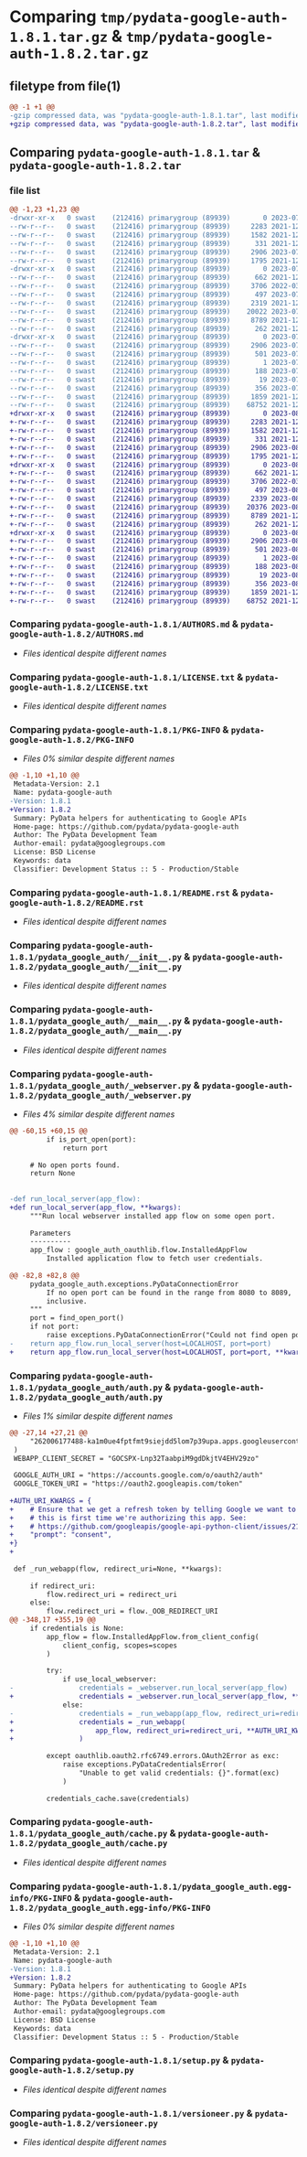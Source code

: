 # Comparing `tmp/pydata-google-auth-1.8.1.tar.gz` & `tmp/pydata-google-auth-1.8.2.tar.gz`

## filetype from file(1)

```diff
@@ -1 +1 @@
-gzip compressed data, was "pydata-google-auth-1.8.1.tar", last modified: Mon Jul 10 15:11:24 2023, max compression
+gzip compressed data, was "pydata-google-auth-1.8.2.tar", last modified: Tue Aug  1 17:02:17 2023, max compression
```

## Comparing `pydata-google-auth-1.8.1.tar` & `pydata-google-auth-1.8.2.tar`

### file list

```diff
@@ -1,23 +1,23 @@
-drwxr-xr-x   0 swast    (212416) primarygroup (89939)        0 2023-07-10 15:11:24.264217 pydata-google-auth-1.8.1/
--rw-r--r--   0 swast    (212416) primarygroup (89939)     2283 2021-12-02 22:18:28.000000 pydata-google-auth-1.8.1/AUTHORS.md
--rw-r--r--   0 swast    (212416) primarygroup (89939)     1582 2021-12-02 22:18:28.000000 pydata-google-auth-1.8.1/LICENSE.txt
--rw-r--r--   0 swast    (212416) primarygroup (89939)      331 2021-12-02 22:18:28.000000 pydata-google-auth-1.8.1/MANIFEST.in
--rw-r--r--   0 swast    (212416) primarygroup (89939)     2906 2023-07-10 15:11:24.264391 pydata-google-auth-1.8.1/PKG-INFO
--rw-r--r--   0 swast    (212416) primarygroup (89939)     1795 2021-12-02 22:18:28.000000 pydata-google-auth-1.8.1/README.rst
-drwxr-xr-x   0 swast    (212416) primarygroup (89939)        0 2023-07-10 15:11:24.265661 pydata-google-auth-1.8.1/pydata_google_auth/
--rw-r--r--   0 swast    (212416) primarygroup (89939)      662 2021-12-02 22:18:28.000000 pydata-google-auth-1.8.1/pydata_google_auth/__init__.py
--rw-r--r--   0 swast    (212416) primarygroup (89939)     3706 2022-03-10 20:53:17.000000 pydata-google-auth-1.8.1/pydata_google_auth/__main__.py
--rw-r--r--   0 swast    (212416) primarygroup (89939)      497 2023-07-10 15:11:24.265795 pydata-google-auth-1.8.1/pydata_google_auth/_version.py
--rw-r--r--   0 swast    (212416) primarygroup (89939)     2319 2021-12-02 22:18:28.000000 pydata-google-auth-1.8.1/pydata_google_auth/_webserver.py
--rw-r--r--   0 swast    (212416) primarygroup (89939)    20022 2023-07-10 15:01:28.000000 pydata-google-auth-1.8.1/pydata_google_auth/auth.py
--rw-r--r--   0 swast    (212416) primarygroup (89939)     8789 2021-12-02 22:18:28.000000 pydata-google-auth-1.8.1/pydata_google_auth/cache.py
--rw-r--r--   0 swast    (212416) primarygroup (89939)      262 2021-12-02 22:18:28.000000 pydata-google-auth-1.8.1/pydata_google_auth/exceptions.py
-drwxr-xr-x   0 swast    (212416) primarygroup (89939)        0 2023-07-10 15:11:24.263839 pydata-google-auth-1.8.1/pydata_google_auth.egg-info/
--rw-r--r--   0 swast    (212416) primarygroup (89939)     2906 2023-07-10 15:11:24.000000 pydata-google-auth-1.8.1/pydata_google_auth.egg-info/PKG-INFO
--rw-r--r--   0 swast    (212416) primarygroup (89939)      501 2023-07-10 15:11:24.000000 pydata-google-auth-1.8.1/pydata_google_auth.egg-info/SOURCES.txt
--rw-r--r--   0 swast    (212416) primarygroup (89939)        1 2023-07-10 15:11:24.000000 pydata-google-auth-1.8.1/pydata_google_auth.egg-info/dependency_links.txt
--rw-r--r--   0 swast    (212416) primarygroup (89939)      188 2023-07-10 15:11:24.000000 pydata-google-auth-1.8.1/pydata_google_auth.egg-info/requires.txt
--rw-r--r--   0 swast    (212416) primarygroup (89939)       19 2023-07-10 15:11:24.000000 pydata-google-auth-1.8.1/pydata_google_auth.egg-info/top_level.txt
--rw-r--r--   0 swast    (212416) primarygroup (89939)      356 2023-07-10 15:11:24.265066 pydata-google-auth-1.8.1/setup.cfg
--rw-r--r--   0 swast    (212416) primarygroup (89939)     1859 2021-12-03 19:00:07.000000 pydata-google-auth-1.8.1/setup.py
--rw-r--r--   0 swast    (212416) primarygroup (89939)    68752 2021-12-02 22:18:28.000000 pydata-google-auth-1.8.1/versioneer.py
+drwxr-xr-x   0 swast    (212416) primarygroup (89939)        0 2023-08-01 17:02:17.692107 pydata-google-auth-1.8.2/
+-rw-r--r--   0 swast    (212416) primarygroup (89939)     2283 2021-12-02 22:18:28.000000 pydata-google-auth-1.8.2/AUTHORS.md
+-rw-r--r--   0 swast    (212416) primarygroup (89939)     1582 2021-12-02 22:18:28.000000 pydata-google-auth-1.8.2/LICENSE.txt
+-rw-r--r--   0 swast    (212416) primarygroup (89939)      331 2021-12-02 22:18:28.000000 pydata-google-auth-1.8.2/MANIFEST.in
+-rw-r--r--   0 swast    (212416) primarygroup (89939)     2906 2023-08-01 17:02:17.692313 pydata-google-auth-1.8.2/PKG-INFO
+-rw-r--r--   0 swast    (212416) primarygroup (89939)     1795 2021-12-02 22:18:28.000000 pydata-google-auth-1.8.2/README.rst
+drwxr-xr-x   0 swast    (212416) primarygroup (89939)        0 2023-08-01 17:02:17.694082 pydata-google-auth-1.8.2/pydata_google_auth/
+-rw-r--r--   0 swast    (212416) primarygroup (89939)      662 2021-12-02 22:18:28.000000 pydata-google-auth-1.8.2/pydata_google_auth/__init__.py
+-rw-r--r--   0 swast    (212416) primarygroup (89939)     3706 2022-03-10 20:53:17.000000 pydata-google-auth-1.8.2/pydata_google_auth/__main__.py
+-rw-r--r--   0 swast    (212416) primarygroup (89939)      497 2023-08-01 17:02:17.694250 pydata-google-auth-1.8.2/pydata_google_auth/_version.py
+-rw-r--r--   0 swast    (212416) primarygroup (89939)     2339 2023-08-01 15:58:38.000000 pydata-google-auth-1.8.2/pydata_google_auth/_webserver.py
+-rw-r--r--   0 swast    (212416) primarygroup (89939)    20376 2023-08-01 16:04:45.000000 pydata-google-auth-1.8.2/pydata_google_auth/auth.py
+-rw-r--r--   0 swast    (212416) primarygroup (89939)     8789 2021-12-02 22:18:28.000000 pydata-google-auth-1.8.2/pydata_google_auth/cache.py
+-rw-r--r--   0 swast    (212416) primarygroup (89939)      262 2021-12-02 22:18:28.000000 pydata-google-auth-1.8.2/pydata_google_auth/exceptions.py
+drwxr-xr-x   0 swast    (212416) primarygroup (89939)        0 2023-08-01 17:02:17.691568 pydata-google-auth-1.8.2/pydata_google_auth.egg-info/
+-rw-r--r--   0 swast    (212416) primarygroup (89939)     2906 2023-08-01 17:02:17.000000 pydata-google-auth-1.8.2/pydata_google_auth.egg-info/PKG-INFO
+-rw-r--r--   0 swast    (212416) primarygroup (89939)      501 2023-08-01 17:02:17.000000 pydata-google-auth-1.8.2/pydata_google_auth.egg-info/SOURCES.txt
+-rw-r--r--   0 swast    (212416) primarygroup (89939)        1 2023-08-01 17:02:17.000000 pydata-google-auth-1.8.2/pydata_google_auth.egg-info/dependency_links.txt
+-rw-r--r--   0 swast    (212416) primarygroup (89939)      188 2023-08-01 17:02:17.000000 pydata-google-auth-1.8.2/pydata_google_auth.egg-info/requires.txt
+-rw-r--r--   0 swast    (212416) primarygroup (89939)       19 2023-08-01 17:02:17.000000 pydata-google-auth-1.8.2/pydata_google_auth.egg-info/top_level.txt
+-rw-r--r--   0 swast    (212416) primarygroup (89939)      356 2023-08-01 17:02:17.693312 pydata-google-auth-1.8.2/setup.cfg
+-rw-r--r--   0 swast    (212416) primarygroup (89939)     1859 2021-12-03 19:00:07.000000 pydata-google-auth-1.8.2/setup.py
+-rw-r--r--   0 swast    (212416) primarygroup (89939)    68752 2021-12-02 22:18:28.000000 pydata-google-auth-1.8.2/versioneer.py
```

### Comparing `pydata-google-auth-1.8.1/AUTHORS.md` & `pydata-google-auth-1.8.2/AUTHORS.md`

 * *Files identical despite different names*

### Comparing `pydata-google-auth-1.8.1/LICENSE.txt` & `pydata-google-auth-1.8.2/LICENSE.txt`

 * *Files identical despite different names*

### Comparing `pydata-google-auth-1.8.1/PKG-INFO` & `pydata-google-auth-1.8.2/PKG-INFO`

 * *Files 0% similar despite different names*

```diff
@@ -1,10 +1,10 @@
 Metadata-Version: 2.1
 Name: pydata-google-auth
-Version: 1.8.1
+Version: 1.8.2
 Summary: PyData helpers for authenticating to Google APIs
 Home-page: https://github.com/pydata/pydata-google-auth
 Author: The PyData Development Team
 Author-email: pydata@googlegroups.com
 License: BSD License
 Keywords: data
 Classifier: Development Status :: 5 - Production/Stable
```

### Comparing `pydata-google-auth-1.8.1/README.rst` & `pydata-google-auth-1.8.2/README.rst`

 * *Files identical despite different names*

### Comparing `pydata-google-auth-1.8.1/pydata_google_auth/__init__.py` & `pydata-google-auth-1.8.2/pydata_google_auth/__init__.py`

 * *Files identical despite different names*

### Comparing `pydata-google-auth-1.8.1/pydata_google_auth/__main__.py` & `pydata-google-auth-1.8.2/pydata_google_auth/__main__.py`

 * *Files identical despite different names*

### Comparing `pydata-google-auth-1.8.1/pydata_google_auth/_webserver.py` & `pydata-google-auth-1.8.2/pydata_google_auth/_webserver.py`

 * *Files 4% similar despite different names*

```diff
@@ -60,15 +60,15 @@
         if is_port_open(port):
             return port
 
     # No open ports found.
     return None
 
 
-def run_local_server(app_flow):
+def run_local_server(app_flow, **kwargs):
     """Run local webserver installed app flow on some open port.
 
     Parameters
     ----------
     app_flow : google_auth_oauthlib.flow.InstalledAppFlow
         Installed application flow to fetch user credentials.
 
@@ -82,8 +82,8 @@
     pydata_google_auth.exceptions.PyDataConnectionError
         If no open port can be found in the range from 8080 to 8089,
         inclusive.
     """
     port = find_open_port()
     if not port:
         raise exceptions.PyDataConnectionError("Could not find open port.")
-    return app_flow.run_local_server(host=LOCALHOST, port=port)
+    return app_flow.run_local_server(host=LOCALHOST, port=port, **kwargs)
```

### Comparing `pydata-google-auth-1.8.1/pydata_google_auth/auth.py` & `pydata-google-auth-1.8.2/pydata_google_auth/auth.py`

 * *Files 1% similar despite different names*

```diff
@@ -27,14 +27,21 @@
     "262006177488-ka1m0ue4fptfmt9siejdd5lom7p39upa.apps.googleusercontent.com"
 )
 WEBAPP_CLIENT_SECRET = "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"
 
 GOOGLE_AUTH_URI = "https://accounts.google.com/o/oauth2/auth"
 GOOGLE_TOKEN_URI = "https://oauth2.googleapis.com/token"
 
+AUTH_URI_KWARGS = {
+    # Ensure that we get a refresh token by telling Google we want to assume
+    # this is first time we're authorizing this app. See:
+    # https://github.com/googleapis/google-api-python-client/issues/213#issuecomment-205886341
+    "prompt": "consent",
+}
+
 
 def _run_webapp(flow, redirect_uri=None, **kwargs):
 
     if redirect_uri:
         flow.redirect_uri = redirect_uri
     else:
         flow.redirect_uri = flow._OOB_REDIRECT_URI
@@ -348,17 +355,19 @@
     if credentials is None:
         app_flow = flow.InstalledAppFlow.from_client_config(
             client_config, scopes=scopes
         )
 
         try:
             if use_local_webserver:
-                credentials = _webserver.run_local_server(app_flow)
+                credentials = _webserver.run_local_server(app_flow, **AUTH_URI_KWARGS)
             else:
-                credentials = _run_webapp(app_flow, redirect_uri=redirect_uri)
+                credentials = _run_webapp(
+                    app_flow, redirect_uri=redirect_uri, **AUTH_URI_KWARGS
+                )
 
         except oauthlib.oauth2.rfc6749.errors.OAuth2Error as exc:
             raise exceptions.PyDataCredentialsError(
                 "Unable to get valid credentials: {}".format(exc)
             )
 
         credentials_cache.save(credentials)
```

### Comparing `pydata-google-auth-1.8.1/pydata_google_auth/cache.py` & `pydata-google-auth-1.8.2/pydata_google_auth/cache.py`

 * *Files identical despite different names*

### Comparing `pydata-google-auth-1.8.1/pydata_google_auth.egg-info/PKG-INFO` & `pydata-google-auth-1.8.2/pydata_google_auth.egg-info/PKG-INFO`

 * *Files 0% similar despite different names*

```diff
@@ -1,10 +1,10 @@
 Metadata-Version: 2.1
 Name: pydata-google-auth
-Version: 1.8.1
+Version: 1.8.2
 Summary: PyData helpers for authenticating to Google APIs
 Home-page: https://github.com/pydata/pydata-google-auth
 Author: The PyData Development Team
 Author-email: pydata@googlegroups.com
 License: BSD License
 Keywords: data
 Classifier: Development Status :: 5 - Production/Stable
```

### Comparing `pydata-google-auth-1.8.1/setup.py` & `pydata-google-auth-1.8.2/setup.py`

 * *Files identical despite different names*

### Comparing `pydata-google-auth-1.8.1/versioneer.py` & `pydata-google-auth-1.8.2/versioneer.py`

 * *Files identical despite different names*

